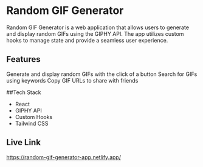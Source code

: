 # Random GIF Generator
Random GIF Generator is a web application that allows users to generate and display random GIFs using the GIPHY API. The app utilizes custom hooks to manage state and provide a seamless user experience.

## Features
Generate and display random GIFs with the click of a button
Search for GIFs using keywords
Copy GIF URLs to share with friends

##Tech Stack
* React
* GIPHY API
* Custom Hooks
* Tailwind CSS

## Live Link
https://random-gif-generator-app.netlify.app/
